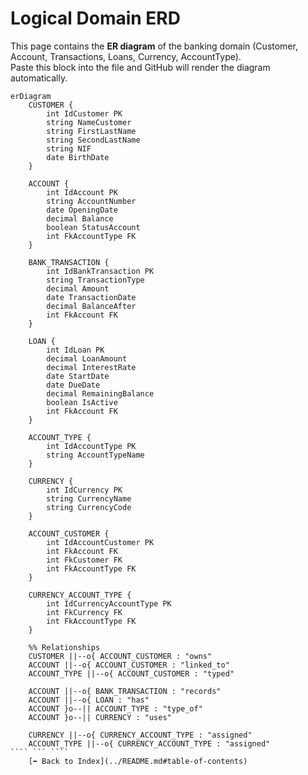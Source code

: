 # Logical Domain ERD

This page contains the **ER diagram** of the banking domain (Customer, Account, Transactions, Loans, Currency, AccountType).  
Paste this block into the file and GitHub will render the diagram automatically.

```mermaid
erDiagram
    CUSTOMER {
        int IdCustomer PK
        string NameCustomer
        string FirstLastName
        string SecondLastName
        string NIF
        date BirthDate
    }

    ACCOUNT {
        int IdAccount PK
        string AccountNumber
        date OpeningDate
        decimal Balance
        boolean StatusAccount
        int FkAccountType FK
    }

    BANK_TRANSACTION {
        int IdBankTransaction PK
        string TransactionType
        decimal Amount
        date TransactionDate
        decimal BalanceAfter
        int FkAccount FK
    }

    LOAN {
        int IdLoan PK
        decimal LoanAmount
        decimal InterestRate
        date StartDate
        date DueDate
        decimal RemainingBalance
        boolean IsActive
        int FkAccount FK
    }

    ACCOUNT_TYPE {
        int IdAccountType PK
        string AccountTypeName
    }

    CURRENCY {
        int IdCurrency PK
        string CurrencyName
        string CurrencyCode
    }

    ACCOUNT_CUSTOMER {
        int IdAccountCustomer PK
        int FkAccount FK
        int FkCustomer FK
        int FkAccountType FK
    }

    CURRENCY_ACCOUNT_TYPE {
        int IdCurrencyAccountType PK
        int FkCurrency FK
        int FkAccountType FK
    }

    %% Relationships
    CUSTOMER ||--o{ ACCOUNT_CUSTOMER : "owns"
    ACCOUNT ||--o{ ACCOUNT_CUSTOMER : "linked_to"
    ACCOUNT_TYPE ||--o{ ACCOUNT_CUSTOMER : "typed"

    ACCOUNT ||--o{ BANK_TRANSACTION : "records"
    ACCOUNT ||--o{ LOAN : "has"
    ACCOUNT }o--|| ACCOUNT_TYPE : "type_of"
    ACCOUNT }o--|| CURRENCY : "uses"

    CURRENCY ||--o{ CURRENCY_ACCOUNT_TYPE : "assigned"
    ACCOUNT_TYPE ||--o{ CURRENCY_ACCOUNT_TYPE : "assigned"
```` ``` ````
    [⬅️ Back to Index](../README.md#table-of-contents)
